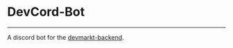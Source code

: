 # DevCord-Bot
****
A discord bot for the [devmarkt-backend](https://github.com/devcordde/devmarkt-backend).


